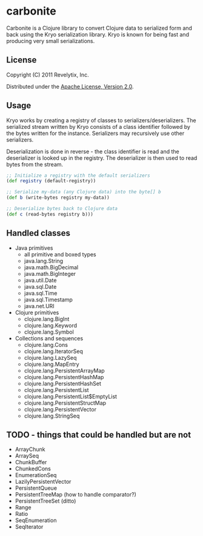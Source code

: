 # carbonite

Carbonite is a Clojure library to convert Clojure data to serialized form and back using the Kryo serialization library.  Kryo is known for being fast and producing very small serializations.  

## License

Copyright (C) 2011 Revelytix, Inc.

Distributed under the [Apache License, Version 2.0](http://www.apache.org/licenses/LICENSE-2.0).

## Usage

Kryo works by creating a registry of classes to serializers/deserializers.  The serialized stream written by Kryo consists of a class identifier followed by the bytes written for the instance.  Serializers may recursively use other serializers.  

Deserialization is done in reverse - the class identifier is read and the deserializer is looked up in the registry.  The deserializer is then used to read bytes from the stream.

```clojure
;; Initialize a registry with the default serializers
(def registry (default-registry))

;; Serialize my-data (any Clojure data) into the byte[] b
(def b (write-bytes registry my-data))

;; Deserialize bytes back to Clojure data
(def c (read-bytes registry b)))
```

## Handled classes 

* Java primitives
  * all primitive and boxed types
  * java.lang.String
  * java.math.BigDecimal
  * java.math.BigInteger
  * java.util.Date
  * java.sql.Date
  * java.sql.Time
  * java.sql.Timestamp
  * java.net.URI
* Clojure primitives
  * clojure.lang.BigInt
  * clojure.lang.Keyword
  * clojure.lang.Symbol
* Collections and sequences
  * clojure.lang.Cons
  * clojure.lang.IteratorSeq 
  * clojure.lang.LazySeq
  * clojure.lang.MapEntry
  * clojure.lang.PersistentArrayMap
  * clojure.lang.PersistentHashMap
  * clojure.lang.PersistentHashSet
  * clojure.lang.PersistentList
  * clojure.lang.PersistentList$EmptyList
  * clojure.lang.PersistentStructMap
  * clojure.lang.PersistentVector
  * clojure.lang.StringSeq

## TODO - things that could be handled but are not

* ArrayChunk
* ArraySeq
* ChunkBuffer
* ChunkedCons
* EnumerationSeq
* LazilyPersistentVector
* PersistentQueue
* PersistentTreeMap (how to handle comparator?)
* PersistentTreeSet (ditto)
* Range
* Ratio
* SeqEnumeration
* SeqIterator

